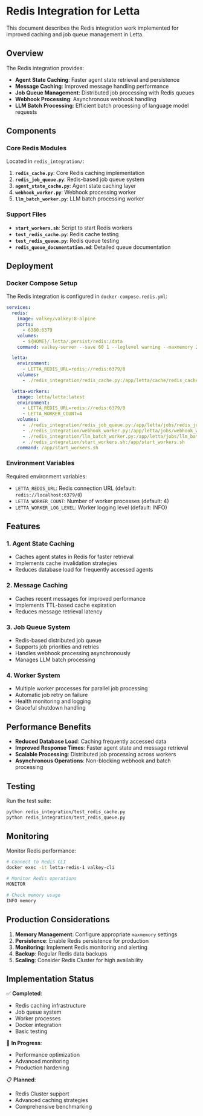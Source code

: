 # Redis Integration for Letta

This document describes the Redis integration work implemented for improved caching and job queue management in Letta.

## Overview

The Redis integration provides:
- **Agent State Caching**: Faster agent state retrieval and persistence
- **Message Caching**: Improved message handling performance
- **Job Queue Management**: Distributed job processing with Redis queues
- **Webhook Processing**: Asynchronous webhook handling
- **LLM Batch Processing**: Efficient batch processing of language model requests

## Components

### Core Redis Modules

Located in `redis_integration/`:

1. **`redis_cache.py`**: Core Redis caching implementation
2. **`redis_job_queue.py`**: Redis-based job queue system
3. **`agent_state_cache.py`**: Agent state caching layer
4. **`webhook_worker.py`**: Webhook processing worker
5. **`llm_batch_worker.py`**: LLM batch processing worker

### Support Files

- **`start_workers.sh`**: Script to start Redis workers
- **`test_redis_cache.py`**: Redis cache testing
- **`test_redis_queue.py`**: Redis queue testing
- **`redis_queue_documentation.md`**: Detailed queue documentation

## Deployment

### Docker Compose Setup

The Redis integration is configured in `docker-compose.redis.yml`:

```yaml
services:
  redis:
    image: valkey/valkey:8-alpine
    ports:
      - 6380:6379
    volumes:
      - ${HOME}/.letta/.persist/redis:/data
    command: valkey-server --save 60 1 --loglevel warning --maxmemory 2gb --maxmemory-policy allkeys-lru

  letta:
    environment:
      - LETTA_REDIS_URL=redis://redis:6379/0
    volumes:
      - ./redis_integration/redis_cache.py:/app/letta/cache/redis_cache.py

  letta-workers:
    image: letta/letta:latest
    environment:
      - LETTA_REDIS_URL=redis://redis:6379/0
      - LETTA_WORKER_COUNT=4
    volumes:
      - ./redis_integration/redis_job_queue.py:/app/letta/jobs/redis_job_queue.py
      - ./redis_integration/webhook_worker.py:/app/letta/jobs/webhook_worker.py
      - ./redis_integration/llm_batch_worker.py:/app/letta/jobs/llm_batch_worker.py
      - ./redis_integration/start_workers.sh:/app/start_workers.sh
    command: /app/start_workers.sh
```

### Environment Variables

Required environment variables:
- `LETTA_REDIS_URL`: Redis connection URL (default: `redis://localhost:6379/0`)
- `LETTA_WORKER_COUNT`: Number of worker processes (default: 4)
- `LETTA_WORKER_LOG_LEVEL`: Worker logging level (default: INFO)

## Features

### 1. Agent State Caching
- Caches agent states in Redis for faster retrieval
- Implements cache invalidation strategies
- Reduces database load for frequently accessed agents

### 2. Message Caching
- Caches recent messages for improved performance
- Implements TTL-based cache expiration
- Reduces message retrieval latency

### 3. Job Queue System
- Redis-based distributed job queue
- Supports job priorities and retries
- Handles webhook processing asynchronously
- Manages LLM batch processing

### 4. Worker System
- Multiple worker processes for parallel job processing
- Automatic job retry on failure
- Health monitoring and logging
- Graceful shutdown handling

## Performance Benefits

- **Reduced Database Load**: Caching frequently accessed data
- **Improved Response Times**: Faster agent state and message retrieval
- **Scalable Processing**: Distributed job processing across workers
- **Asynchronous Operations**: Non-blocking webhook and batch processing

## Testing

Run the test suite:
```bash
python redis_integration/test_redis_cache.py
python redis_integration/test_redis_queue.py
```

## Monitoring

Monitor Redis performance:
```bash
# Connect to Redis CLI
docker exec -it letta-redis-1 valkey-cli

# Monitor Redis operations
MONITOR

# Check memory usage
INFO memory
```

## Production Considerations

1. **Memory Management**: Configure appropriate `maxmemory` settings
2. **Persistence**: Enable Redis persistence for production
3. **Monitoring**: Implement Redis monitoring and alerting
4. **Backup**: Regular Redis data backups
5. **Scaling**: Consider Redis Cluster for high availability

## Implementation Status

✅ **Completed**:
- Redis caching infrastructure
- Job queue system
- Worker processes
- Docker integration
- Basic testing

🔄 **In Progress**:
- Performance optimization
- Advanced monitoring
- Production hardening

📋 **Planned**:
- Redis Cluster support
- Advanced caching strategies
- Comprehensive benchmarking